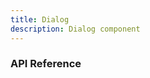 ```yaml
---
title: Dialog
description: Dialog component
---
```


<script lang="ts">
    import {docDialogPropsDefs} from '$lib/components/Dialog/Dialog.props';
    import ApiReference from '$lib-doc/components/ApiReference.svelte';
</script>

### API Reference

<ApiReference data={docDialogPropsDefs}></ApiReference>
